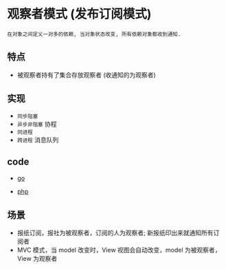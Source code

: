 # 观察者模式 (发布订阅模式)

    在对象之间定义一对多的依赖, 当对象状态改变, 所有依赖对象都收到通知.

## 特点

- 被观察者持有了集合存放观察者 (收通知的为观察者)

## 实现

- `同步阻塞`
- `异步非阻塞` 协程
- `同进程`
- `跨进程` 消息队列

## code

- [go](../script/go/dp/observer.go)

- [php](src/php_design_patterns/observer/observer.php)

## 场景

- 报纸订阅，报社为被观察者，订阅的人为观察者; 新报纸印出来就通知所有订阅者
- MVC 模式，当 model 改变时，View 视图会自动改变，model 为被观察者，View 为观察者